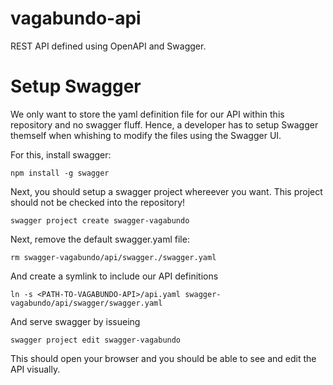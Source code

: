 # vagabundo-api
REST API defined using OpenAPI and Swagger.

# Setup Swagger

We only want to store the yaml definition file for our API within this repository and no swagger fluff. Hence, a developer has to setup Swagger themself when whishing to modify the files using the Swagger UI.

For this, install swagger:

    npm install -g swagger

Next, you should setup a swagger project whereever you want. This project should not be checked into the repository!

    swagger project create swagger-vagabundo

Next, remove the default swagger.yaml file:

    rm swagger-vagabundo/api/swagger./swagger.yaml

And create a symlink to include our API definitions

    ln -s <PATH-TO-VAGABUNDO-API>/api.yaml swagger-vagabundo/api/swagger/swagger.yaml

And serve swagger by issueing

    swagger project edit swagger-vagabundo

This should open your browser and you should be able to see and edit the API visually.
